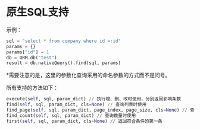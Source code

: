 # 原生SQL支持

示例：

``` python
sql = "select * from company where id =:id"
params = {}
params["id"] = 1
db = ORM.db("test")
result = db.nativeQuery().find(sql, params)
```

*需要注意的是，这里的参数化查询采用的命名参数的方式而不是问号。

所有支持的方法如下：

```python
execute(self, sql, param_dict) // 执行增、删、改时使用，分别返回影响条数
find(self, sql, param_dict, cls=None) // 查询列表时使用
find_page(self, sql, param_dict, page_index, page_size, cls=None) // 查询分页数据时使用
find_count(self, sql, param_dict) // 查询数量时使用
first(self, sql, param_dict, cls=None) // 返回符合条件的第一条
```
